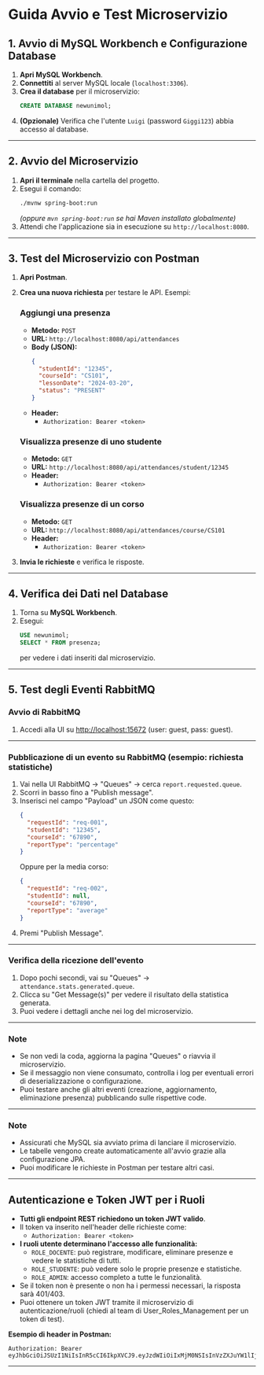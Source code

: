 # Guida Avvio e Test Microservizio

## 1. Avvio di MySQL Workbench e Configurazione Database

1. **Apri MySQL Workbench**.
2. **Connettiti** al server MySQL locale (`localhost:3306`).
3. **Crea il database** per il microservizio:
   ```sql
   CREATE DATABASE newunimol;
   ```
4. **(Opzionale)** Verifica che l'utente `Luigi` (password `Giggi123`) abbia accesso al database.

---

## 2. Avvio del Microservizio

1. **Apri il terminale** nella cartella del progetto.
2. Esegui il comando:
   ```bash
   ./mvnw spring-boot:run
   ```
   *(oppure `mvn spring-boot:run` se hai Maven installato globalmente)*
3. Attendi che l'applicazione sia in esecuzione su `http://localhost:8080`.

---

## 3. Test del Microservizio con Postman

1. **Apri Postman**.
2. **Crea una nuova richiesta** per testare le API. Esempi:

   ### Aggiungi una presenza
   - **Metodo:** `POST`
   - **URL:** `http://localhost:8080/api/attendances`
   - **Body (JSON):**
     ```json
     {
       "studentId": "12345",
       "courseId": "CS101",
       "lessonDate": "2024-03-20",
       "status": "PRESENT"
     }
     ```
   - **Header:**
     - `Authorization: Bearer <token>`

   ### Visualizza presenze di uno studente
   - **Metodo:** `GET`
   - **URL:** `http://localhost:8080/api/attendances/student/12345`
   - **Header:**
     - `Authorization: Bearer <token>`

   ### Visualizza presenze di un corso
   - **Metodo:** `GET`
   - **URL:** `http://localhost:8080/api/attendances/course/CS101`
   - **Header:**
     - `Authorization: Bearer <token>`

3. **Invia le richieste** e verifica le risposte.

---

## 4. Verifica dei Dati nel Database

1. Torna su **MySQL Workbench**.
2. Esegui:
   ```sql
   USE newunimol;
   SELECT * FROM presenza;
   ```
   per vedere i dati inseriti dal microservizio.

---

## 5. Test degli Eventi RabbitMQ

### Avvio di RabbitMQ

1. Accedi alla UI su [http://localhost:15672](http://localhost:15672) (user: guest, pass: guest).

---

### Pubblicazione di un evento su RabbitMQ (esempio: richiesta statistiche)

1. Vai nella UI RabbitMQ → "Queues" → cerca `report.requested.queue`.
2. Scorri in basso fino a "Publish message".
3. Inserisci nel campo "Payload" un JSON come questo:
   ```json
   {
     "requestId": "req-001",
     "studentId": "12345",
     "courseId": "67890",
     "reportType": "percentage"
   }
   ```
   Oppure per la media corso:
   ```json
   {
     "requestId": "req-002",
     "studentId": null,
     "courseId": "67890",
     "reportType": "average"
   }
   ```
4. Premi "Publish Message".

---

### Verifica della ricezione dell'evento

1. Dopo pochi secondi, vai su "Queues" → `attendance.stats.generated.queue`.
2. Clicca su "Get Message(s)" per vedere il risultato della statistica generata.
3. Puoi vedere i dettagli anche nei log del microservizio.

---

### Note
- Se non vedi la coda, aggiorna la pagina "Queues" o riavvia il microservizio.
- Se il messaggio non viene consumato, controlla i log per eventuali errori di deserializzazione o configurazione.
- Puoi testare anche gli altri eventi (creazione, aggiornamento, eliminazione presenza) pubblicando sulle rispettive code.

---

### Note

- Assicurati che MySQL sia avviato prima di lanciare il microservizio.
- Le tabelle vengono create automaticamente all'avvio grazie alla configurazione JPA.
- Puoi modificare le richieste in Postman per testare altri casi. 

---

## Autenticazione e Token JWT per i Ruoli

- **Tutti gli endpoint REST richiedono un token JWT valido**.
- Il token va inserito nell'header delle richieste come:
  - `Authorization: Bearer <token>`
- **I ruoli utente determinano l'accesso alle funzionalità:**
  - `ROLE_DOCENTE`: può registrare, modificare, eliminare presenze e vedere le statistiche di tutti.
  - `ROLE_STUDENTE`: può vedere solo le proprie presenze e statistiche.
  - `ROLE_ADMIN`: accesso completo a tutte le funzionalità.
- Se il token non è presente o non ha i permessi necessari, la risposta sarà 401/403.
- Puoi ottenere un token JWT tramite il microservizio di autenticazione/ruoli (chiedi al team di User_Roles_Management per un token di test).

**Esempio di header in Postman:**
```
Authorization: Bearer eyJhbGciOiJSUzI1NiIsInR5cCI6IkpXVCJ9.eyJzdWIiOiIxMjM0NSIsInVzZXJuYW1lIjoiZG9jZW50ZSIsInJvbGUiOiJST0xFX0RPQ0VOVEUiLCJpYXQiOjE2ODU2ODAwMDAsImV4cCI6MTY4NTY4MzYwMH0.SIGNATURE
```

--- 